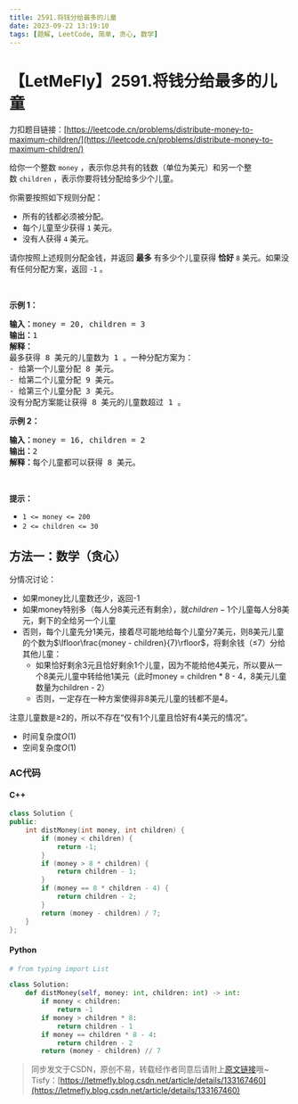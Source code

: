 ```yaml
---
title: 2591.将钱分给最多的儿童
date: 2023-09-22 13:19:10
tags: [题解, LeetCode, 简单, 贪心, 数学]
---
```


# 【LetMeFly】2591.将钱分给最多的儿童

力扣题目链接：[https://leetcode.cn/problems/distribute-money-to-maximum-children/](https://leetcode.cn/problems/distribute-money-to-maximum-children/)

<p>给你一个整数&nbsp;<code>money</code>&nbsp;，表示你总共有的钱数（单位为美元）和另一个整数&nbsp;<code>children</code>&nbsp;，表示你要将钱分配给多少个儿童。</p>

<p>你需要按照如下规则分配：</p>

<ul>
	<li>所有的钱都必须被分配。</li>
	<li>每个儿童至少获得&nbsp;<code>1</code>&nbsp;美元。</li>
	<li>没有人获得 <code>4</code>&nbsp;美元。</li>
</ul>

<p>请你按照上述规则分配金钱，并返回 <strong>最多</strong>&nbsp;有多少个儿童获得 <strong>恰好</strong><em>&nbsp;</em><code>8</code>&nbsp;美元。如果没有任何分配方案，返回&nbsp;<code>-1</code>&nbsp;。</p>

<p>&nbsp;</p>

<p><strong>示例 1：</strong></p>

<pre><b>输入：</b>money = 20, children = 3
<b>输出：</b>1
<b>解释：</b>
最多获得 8 美元的儿童数为 1 。一种分配方案为：
- 给第一个儿童分配 8 美元。
- 给第二个儿童分配 9 美元。
- 给第三个儿童分配 3 美元。
没有分配方案能让获得 8 美元的儿童数超过 1 。
</pre>

<p><strong>示例 2：</strong></p>

<pre><b>输入：</b>money = 16, children = 2
<b>输出：</b>2
<b>解释：</b>每个儿童都可以获得 8 美元。
</pre>

<p>&nbsp;</p>

<p><strong>提示：</strong></p>

<ul>
	<li><code>1 &lt;= money &lt;= 200</code></li>
	<li><code>2 &lt;= children &lt;= 30</code></li>
</ul>


    
## 方法一：数学（贪心）

分情况讨论：

+ 如果money比儿童数还少，返回-1
+ 如果money特别多（每人分8美元还有剩余），就$children - 1$个儿童每人分8美元，剩下的全给另一个儿童
+ 否则，每个儿童先分1美元，接着尽可能地给每个儿童分7美元，则8美元儿童的个数为$\lfloor\frac{money - children}{7}\rfloor$，将剩余钱（≤7）分给其他儿童：
   + 如果恰好剩余3元且恰好剩余1个儿童，因为不能给他4美元，所以要从一个8美元儿童中转给他1美元（此时money = children * 8 - 4，8美元儿童数量为children - 2）
   + 否则，一定存在一种方案使得非8美元儿童的钱都不是4。

注意儿童数是≥2的，所以不存在“仅有1个儿童且恰好有4美元的情况”。

+ 时间复杂度$O(1)$
+ 空间复杂度$O(1)$

### AC代码

#### C++

```cpp
class Solution {
public:
    int distMoney(int money, int children) {
        if (money < children) {
            return -1;
        }
        if (money > 8 * children) {
            return children - 1;
        }
        if (money == 8 * children - 4) {
            return children - 2;
        }
        return (money - children) / 7;
    }
};
```

#### Python

```python
# from typing import List

class Solution:
    def distMoney(self, money: int, children: int) -> int:
        if money < children:
            return -1
        if money > children * 8:
            return children - 1
        if money == children * 8 - 4:
            return children - 2
        return (money - children) // 7
```

> 同步发文于CSDN，原创不易，转载经作者同意后请附上[原文链接](https://blog.tisfy.eu.org/2023/09/22/LeetCode%202591.%E5%B0%86%E9%92%B1%E5%88%86%E7%BB%99%E6%9C%80%E5%A4%9A%E7%9A%84%E5%84%BF%E7%AB%A5/)哦~
> Tisfy：[https://letmefly.blog.csdn.net/article/details/133167460](https://letmefly.blog.csdn.net/article/details/133167460)
